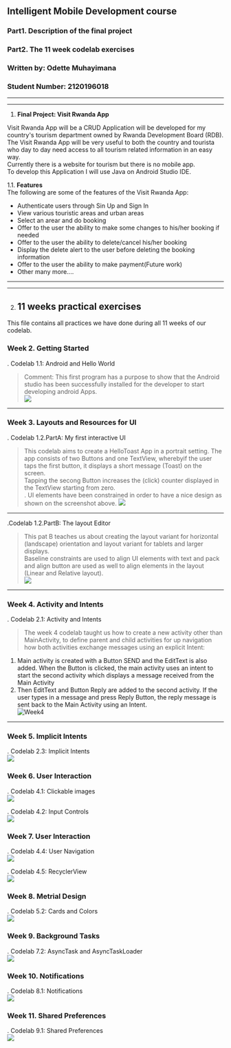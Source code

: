 
## Intelligent Mobile Development course
### Part1. Description of the final project
### Part2. The 11 week codelab exercises
### Written by: Odette Muhayimana
### Student Number: 2120196018

----------------------------------------------------------------------------
-----------------------------------------------------------------------------
1. **Final Project: Visit Rwanda App**

Visit Rwanda App will be a CRUD Application will be developed for my country's tourism department owned by Rwanda Development Board (RDB).
The Visit Rwanda App will be very useful to both the country and tourista who day to day need access to all tourism related information in an easy way.<br>
Currently there is a website for tourism but there is no mobile app. <br> To develop this Application I will use Java on Android Studio IDE. <br>

1.1. **Features** <br>
The following are some of the features of the Visit Rwanda App: <br>
- Authenticate users through Sin Up and Sign In
- View various touristic areas and urban areas 
- Select an arear and do booking
- Offer to the user the ability to make some changes to his/her booking if needed
- Offer to the user the ability to delete/cancel his/her booking
- Display the delete alert to the user before deleting the booking information
- Offer to the user the ability to make payment(Future work) 
- Other many more....

----------------------------------------------------------
-----------------------------------------------------------



2. ## 11 weeks practical exercises
This file contains all practices we have done during all 11 weeks of our codelab.
### Week 2. Getting Started
. Codelab 1.1: Android and Hello World <br> 
>Comment: This first program has a purpose to show that the Android studio has been successfully installed for the developer to start developing android Apps.<br>
![](Week2.png)
-----------------------------------------------------------------------------------------------------------------------------------

### Week 3. Layouts and Resources for UI
. Codelab 1.2.PartA: My first interactive UI <br>
>This codelab aims to create a HelloToast App in a portrait setting. The app consists of two Buttons and one TextView, wherebyif the user taps the first button, it displays a short message (Toast) on the screen. <br> Tapping the secong Button increases the (click) counter displayed in the TextView starting from zero. <br>. UI elements have been constrained in order to have a nice design as shown on the screenshot above.
![](Week3-Part1.jpg)
----------------------------------------------------------------------------------------------------------------------------------------------


.Codelab 1.2.PartB: The layout Editor <br>
> This pat B teaches us about creating the layout variant for horizontal (landscape) orientation and layout variant for tablets and larger displays.<br>
Baseline constraints are used to align UI elements with text and pack and align button are used as well to align elements in the layout (Linear and Relative layout). <br>
![](Week3-Part2.jpg)
------------------------------------------------------------------------------------------------------------------------------------------------


### Week 4. Activity and Intents
. Codelab 2.1: Activity and Intents <br>
> The week 4 codelab taught us how to create a new activity other than MainActivity, to define parent and child activities for up navigation how both activities exchange messages using an explicit Intent:<br>
1. Main activity is created with a Button SEND and the EditText is also added. When the Button is clicked, the main activity uses an intent to start the second activity which displays a message received from the Main Activity<br>
2. Then EditText and Button Reply are added to the second activity. If the user types in a message and press Reply Button, the reply message is sent back to the Main Activity using an Intent. <br>
![Week4](week4.jpg)
----------------------------------------------------------------------------------------------------------------------------------------------------

### Week 5. Implicit Intents
. Codelab 2.3: Implicit Intents <br>
![](week5.png)

### Week 6. User Interaction
. Codelab 4.1: Clickable images <br>
![](week6-Part1.jpg)

. Codelab 4.2: Input Controls <br>
![](Week6-Part2.jpg)

### Week 7. User Interaction
. Codelab 4.4: User Navigation <br>
![](Week7-Part1.jpg)

. Codelab 4.5: RecyclerView <br>
![](Week7-Part2.png)

### Week 8. Metrial Design
. Codelab 5.2: Cards and Colors <br>
![](Week8.jpg)

### Week 9. Background Tasks
. Codelab 7.2: AsyncTask and AsyncTaskLoader <br>
![](Week9.jpg)

### Week 10. Notifications
. Codelab 8.1: Notifications <br>
![](Week10.jpg)

### Week 11. Shared Preferences
. Codelab 9.1: Shared Preferences <br>
![](Week11.jpg)

